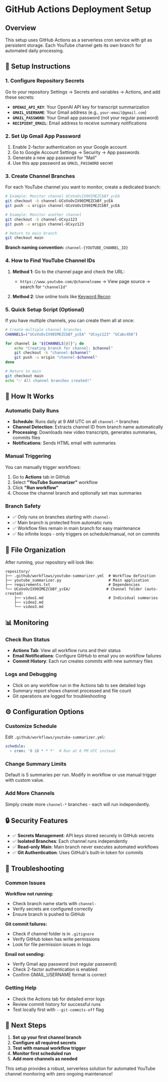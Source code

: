 # GitHub Actions Deployment Setup

## Overview
This setup uses GitHub Actions as a serverless cron service with git as persistent storage. Each YouTube channel gets its own branch for automated daily processing.

## 🔧 Setup Instructions

### 1. Configure Repository Secrets
Go to your repository Settings → Secrets and variables → Actions, and add these secrets:

- **`OPENAI_API_KEY`**: Your OpenAI API key for transcript summarization
- **`GMAIL_USERNAME`**: Your Gmail address (e.g., `your-email@gmail.com`)  
- **`GMAIL_PASSWORD`**: Your Gmail app password (not your regular password)
- **`RECIPIENT_EMAIL`**: Email address to receive summary notifications

### 2. Set Up Gmail App Password
1. Enable 2-factor authentication on your Google account
2. Go to Google Account Settings → Security → App passwords
3. Generate a new app password for "Mail"
4. Use this app password as `GMAIL_PASSWORD` secret

### 3. Create Channel Branches

For each YouTube channel you want to monitor, create a dedicated branch:

```bash
# Example: Monitor channel UCoVoOvIX90IMEZCbBf_ycEA  
git checkout -b channel-UCoVoOvIX90IMEZCbBf_ycEA
git push -u origin channel-UCoVoOvIX90IMEZCbBf_ycEA

# Example: Monitor another channel
git checkout -b channel-UCxyz123
git push -u origin channel-UCxyz123

# Return to main branch
git checkout main
```

**Branch naming convention:** `channel-{YOUTUBE_CHANNEL_ID}`

### 4. How to Find YouTube Channel IDs

1. **Method 1**: Go to the channel page and check the URL:
   - `https://www.youtube.com/@channelname` → View page source → search for `"channelId"`
   
2. **Method 2**: Use online tools like [Keyword Recon](https://keywordrecon.com/articles/how-to-view-youtube-channel-id/)

### 5. Quick Setup Script (Optional)

If you have multiple channels, you can create them all at once:

```bash
# Create multiple channel branches
CHANNELS=("UCoVoOvIX90IMEZCbBf_ycEA" "UCxyz123" "UCabc456")

for channel in "${CHANNELS[@]}"; do
    echo "Creating branch for channel: $channel"
    git checkout -b "channel-$channel"
    git push -u origin "channel-$channel"
done

# Return to main
git checkout main
echo "✅ All channel branches created!"
```

## 🚀 How It Works

### Automatic Daily Runs
- **Schedule**: Runs daily at 9 AM UTC on all `channel-*` branches
- **Channel Detection**: Extracts channel ID from branch name automatically
- **Processing**: Downloads new video transcripts, generates summaries, commits files
- **Notifications**: Sends HTML email with summaries

### Manual Triggering
You can manually trigger workflows:
1. Go to **Actions** tab in GitHub
2. Select **"YouTube Summarizer"** workflow
3. Click **"Run workflow"**
4. Choose the channel branch and optionally set max summaries

### Branch Safety
- ✅ Only runs on branches starting with `channel-`
- ✅ Main branch is protected from automatic runs
- ✅ Workflow files remain in main branch for easy maintenance
- ✅ No infinite loops - only triggers on schedule/manual, not on commits

## 📁 File Organization

After running, your repository will look like:
```
repository/
├── .github/workflows/youtube-summarizer.yml  # Workflow definition
├── youtube_summarizer.py                     # Main application
├── requirements.txt                          # Dependencies
└── UCoVoOvIX90IMEZCbBf_ycEA/                # Channel folder (auto-created)
    ├── video1.md                             # Individual summaries
    ├── video2.md
    └── video3.md
```

## 📊 Monitoring

### Check Run Status
- **Actions Tab**: View all workflow runs and their status
- **Email Notifications**: Configure GitHub to email you on workflow failures
- **Commit History**: Each run creates commits with new summary files

### Logs and Debugging
- Click on any workflow run in the Actions tab to see detailed logs
- Summary report shows channel processed and file count
- Git operations are logged for troubleshooting

## ⚙️ Configuration Options

### Customize Schedule
Edit `.github/workflows/youtube-summarizer.yml`:
```yaml
schedule:
  - cron: '0 18 * * *'  # Run at 6 PM UTC instead
```

### Change Summary Limits
Default is 5 summaries per run. Modify in workflow or use manual trigger with custom value.

### Add More Channels
Simply create more `channel-*` branches - each will run independently.

## 🔒 Security Features

- ✅ **Secrets Management**: API keys stored securely in GitHub secrets
- ✅ **Isolated Branches**: Each channel runs independently
- ✅ **Read-only Main**: Main branch never executes automated workflows
- ✅ **Git Authentication**: Uses GitHub's built-in token for commits

## 🚨 Troubleshooting

### Common Issues

**Workflow not running:**
- Check branch name starts with `channel-`
- Verify secrets are configured correctly
- Ensure branch is pushed to GitHub

**Git commit failures:**
- Check if channel folder is in `.gitignore`
- Verify GitHub token has write permissions
- Look for file permission issues in logs

**Email not sending:**
- Verify Gmail app password (not regular password)
- Check 2-factor authentication is enabled
- Confirm GMAIL_USERNAME format is correct

### Getting Help
- Check the Actions tab for detailed error logs
- Review commit history for successful runs
- Test locally first with `--git-commits-off` flag

## 🎯 Next Steps

1. **Set up your first channel branch**
2. **Configure all required secrets**
3. **Test with manual workflow trigger**
4. **Monitor first scheduled run**
5. **Add more channels as needed**

This setup provides a robust, serverless solution for automated YouTube channel monitoring with zero ongoing maintenance!